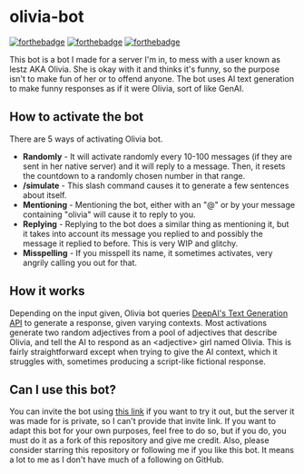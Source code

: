 # olivia-bot

[![forthebadge](https://forthebadge.com/images/badges/built-with-love.svg)](https://forthebadge.com)
[![forthebadge](https://forthebadge.com/images/badges/it-works-why.svg)](https://forthebadge.com)
[![forthebadge](https://forthebadge.com/images/badges/made-with-python.svg)](https://forthebadge.com)

This bot is a bot I made for a server I'm in, to mess with a user known as lestz AKA Olivia. She is okay with it and thinks it's funny, so the purpose isn't to make fun of her or to offend anyone. The bot uses AI text generation to make funny responses as if it were Olivia, sort of like GenAI.

## How to activate the bot
There are 5 ways of activating Olivia bot.
- **Randomly** - It will activate randomly every 10-100 messages (if they are sent in her native server) and it will reply to a message. Then, it resets the countdown to a randomly chosen number in that range.
- **/simulate** - This slash command causes it to generate a few sentences about itself.
- **Mentioning** - Mentioning the bot, either with an "@" or by your message containing "olivia" will cause it to reply to you.
- **Replying** - Replying to the bot does a similar thing as mentioning it, but it takes into account its message you replied to and possibly the message it replied to before. This is very WIP and glitchy.
- **Misspelling** - If you misspell its name, it sometimes activates, very angrily calling you out for that.

## How it works
Depending on the input given, Olivia bot queries [DeepAI's Text Generation API](https://deepai.org/machine-learning-model/text-generator) to generate a response, given varying contexts. Most activations generate two random adjectives from a pool of adjectives that describe Olivia, and tell the AI to respond as an \<adjective> girl named Olivia. This is fairly straightforward except when trying to give the AI context, which it struggles with, sometimes producing a script-like fictional response.

## Can I use this bot?
You can invite the bot using [this link](https://discord.com/api/oauth2/authorize?client_id=1089381933710065804&permissions=414531832896&scope=bot%20applications.commands) if you want to try it out, but the server it was made for is private, so I can't provide that invite link. If you want to adapt this bot for your own purposes, feel free to do so, but if you do, you must do it as a fork of this repository and give me credit. Also, please consider starring this repository or following me if you like this bot. It means a lot to me as I don't have much of a following on GitHub.
